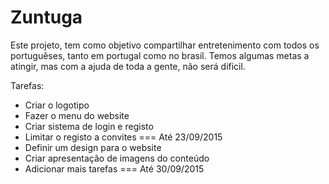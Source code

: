 # Zuntuga
Este projeto, tem como objetivo compartilhar entretenimento com todos os portuguêses, tanto em portugal como no brasil. Temos algumas metas a atingir, mas com a ajuda de toda a gente, não será dificil.

Tarefas:
- Criar o logotipo
- Fazer o menu do website
- Criar sistema de login e registo
- Limitar o registo a convites
=== Até 23/09/2015
- Definir um design para o website
- Criar apresentação de imagens do conteúdo
- Adicionar mais tarefas
=== Até 30/09/2015



